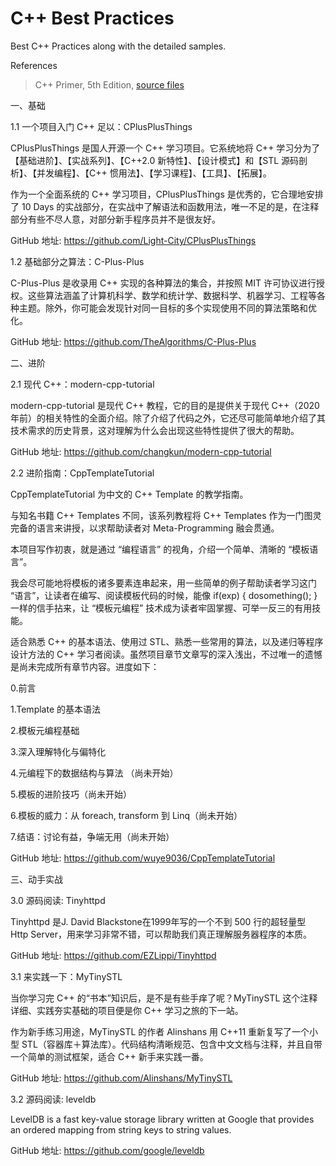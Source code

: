 # C++ Best Practices 

Best C++ Practices along with the detailed samples.

References

> C++ Primer, 5th Edition, [source files](https://www.informit.com/store/c-plus-plus-primer-9780321714114)

一、基础

1.1 一个项目入门 C++ 足以：CPlusPlusThings

CPlusPlusThings 是国人开源一个 C++ 学习项目。它系统地将 C++ 学习分为了【基础进阶】、【实战系列】、【C++2.0 新特性】、【设计模式】和【STL 源码剖析】、【并发编程】、【C++ 惯用法】、【学习课程】、【工具】、【拓展】。

作为一个全面系统的 C++ 学习项目，CPlusPlusThings 是优秀的，它合理地安排了 10 Days 的实战部分，在实战中了解语法和函数用法，唯一不足的是，在注释部分有些不尽人意，对部分新手程序员并不是很友好。

GitHub 地址: https://github.com/Light-City/CPlusPlusThings

1.2 基础部分之算法：C-Plus-Plus

C-Plus-Plus 是收录用 C++ 实现的各种算法的集合，并按照 MIT 许可协议进行授权。这些算法涵盖了计算机科学、数学和统计学、数据科学、机器学习、工程等各种主题。除外，你可能会发现针对同一目标的多个实现使用不同的算法策略和优化。

GitHub 地址: https://github.com/TheAlgorithms/C-Plus-Plus

二、进阶

2.1 现代 C++：modern-cpp-tutorial

modern-cpp-tutorial 是现代 C++ 教程，它的目的是提供关于现代 C++（2020 年前）的相关特性的全面介绍。除了介绍了代码之外，它还尽可能简单地介绍了其技术需求的历史背景，这对理解为什么会出现这些特性提供了很大的帮助。

GitHub 地址: https://github.com/changkun/modern-cpp-tutorial


2.2 进阶指南：CppTemplateTutorial

CppTemplateTutorial 为中文的 C++ Template 的教学指南。

与知名书籍 C++ Templates 不同，该系列教程将 C++ Templates 作为一门图灵完备的语言来讲授，以求帮助读者对 Meta-Programming 融会贯通。

本项目写作初衷，就是通过 “编程语言” 的视角，介绍一个简单、清晰的 “模板语言”。

我会尽可能地将模板的诸多要素连串起来，用一些简单的例子帮助读者学习这门 “语言”，让读者在编写、阅读模板代码的时候，能像 if(exp) { dosomething(); } 一样的信手拈来，让 “模板元编程” 技术成为读者牢固掌握、可举一反三的有用技能。

适合熟悉 C++ 的基本语法、使用过 STL、熟悉一些常用的算法，以及递归等程序设计方法的 C++ 学习者阅读。虽然项目章节文章写的深入浅出，不过唯一的遗憾是尚未完成所有章节内容。进度如下：

0.前言

1.Template 的基本语法

2.模板元编程基础

3.深入理解特化与偏特化

4.元编程下的数据结构与算法 （尚未开始）

5.模板的进阶技巧（尚未开始）

6.模板的威力：从 foreach, transform 到 Linq（尚未开始）

7.结语：讨论有益，争端无用（尚未开始）

GitHub 地址: https://github.com/wuye9036/CppTemplateTutorial

三、动手实战

3.0 源码阅读: Tinyhttpd

Tinyhttpd 是J. David Blackstone在1999年写的一个不到 500 行的超轻量型 Http Server，用来学习非常不错，可以帮助我们真正理解服务器程序的本质。

GitHub 地址: https://github.com/EZLippi/Tinyhttpd

3.1 来实践一下：MyTinySTL

当你学习完 C++ 的“书本”知识后，是不是有些手痒了呢？MyTinySTL 这个注释详细、实践夯实基础的项目便是你 C++ 学习之旅的下一站。

作为新手练习用途，MyTinySTL 的作者 Alinshans 用 C++11 重新复写了一个小型 STL（容器库＋算法库）。代码结构清晰规范、包含中文文档与注释，并且自带一个简单的测试框架，适合 C++ 新手来实践一番。

GitHub 地址: https://github.com/Alinshans/MyTinySTL

3.2 源码阅读: leveldb

LevelDB is a fast key-value storage library written at Google that provides an ordered mapping from string keys to string values.

GitHub 地址: https://github.com/google/leveldb
